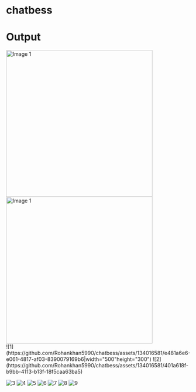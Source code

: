 # chatbess

# Output

<div>
  <img src="https://github.com/Rohankhan5990/chatbess/assets/134016581/e481a6e6-e061-4817-af03-8390079169b6" alt="Image 1" width="400" />
  <img src="https://github.com/Rohankhan5990/chatbess/assets/134016581/401a618f-b9bb-4113-b13f-18f5caa63ba5" alt="Image 1" width="400" />
</div>
![1](https://github.com/Rohankhan5990/chatbess/assets/134016581/e481a6e6-e061-4817-af03-8390079169b6|width="500"height="300")
![2](https://github.com/Rohankhan5990/chatbess/assets/134016581/401a618f-b9bb-4113-b13f-18f5caa63ba5)

![3](https://github.com/Rohankhan5990/chatbess/assets/134016581/4156c5b9-a768-43d6-b705-a42f00488ad8)
![4](https://github.com/Rohankhan5990/chatbess/assets/134016581/0191f933-1b2b-4ae8-b453-2c8562226f4e)
![5](https://github.com/Rohankhan5990/chatbess/assets/134016581/349ded97-57ba-4076-aef2-fda7dee9368d)
![6](https://github.com/Rohankhan5990/chatbess/assets/134016581/e4bae122-ea71-484e-9254-35a78a29e118)
![7](https://github.com/Rohankhan5990/chatbess/assets/134016581/56e2dd5a-008f-42d1-b175-a7265c1222cf)
![8](https://github.com/Rohankhan5990/chatbess/assets/134016581/cb492fc6-b0bd-41a0-b883-1664e58b74bb)
![9](https://github.com/Rohankhan5990/chatbess/assets/134016581/08cd0acc-d19f-406d-9dcb-10d47fd39ec4)
